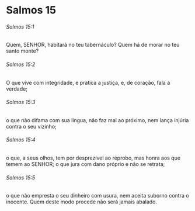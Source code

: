 # Salmos 15

###### Salmos 15:1

Quem, SENHOR, habitará no teu tabernáculo? Quem há de morar no teu santo monte?

###### Salmos 15:2

O que vive com integridade, e pratica a justiça, e, de coração, fala a verdade;

###### Salmos 15:3

o que não difama com sua língua, não faz mal ao próximo, nem lança injúria contra o seu vizinho;

###### Salmos 15:4

o que, a seus olhos, tem por desprezível ao réprobo, mas honra aos que temem ao SENHOR; o que jura com dano próprio e não se retrata;

###### Salmos 15:5

o que não empresta o seu dinheiro com usura, nem aceita suborno contra o inocente. Quem deste modo procede não será jamais abalado.

